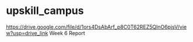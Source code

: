 # upskill_campus
https://drive.google.com/file/d/1ors4DsAbArf_p8C0T62REZ5QlnO6pjsV/view?usp=drive_link Week 6 Report
